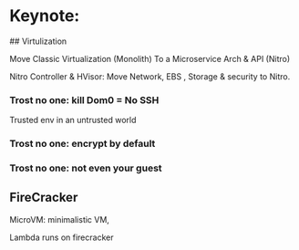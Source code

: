 # Keynote:

## Virtulization

Move Classic Virtualization (Monolith) To a Microservice Arch & API (Nitro)

Nitro Controller & HVisor: Move Network, EBS , Storage & security to Nitro.

### Trost no one: kill Dom0 = No SSH
Trusted env in an untrusted world
### Trost no one: encrypt by default
### Trost no one: not even your guest

## FireCracker
MicroVM: minimalistic VM, 

Lambda runs on firecracker

